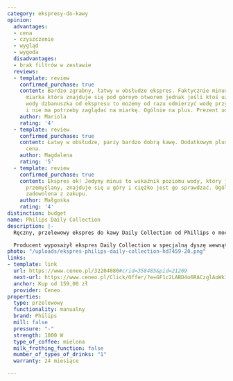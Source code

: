 ```yaml
---
category: ekspresy-do-kawy
opinion:
  advantages:
  - cena
  - czyszczenie
  - wygląd
  - wygoda
  disadvantages:
  - brak filtrów w zestawie
  reviews:
  - template: review
    confirmed_purchase: true
    content: Bardzo zgrabny, łatwy w obsłudze ekspres. Faktycznie minusem może być
      miarka która znajduje się pod górnym otworem jednak jeśli ktoś używa do nalewania
      wody dzbanuszka od ekspresu to możemy od razu odmierzyć wodę przy jego użyciu
      i nie ma potrzeby zaglądać na miarkę. Ogólnie na plus. Prezent udany
    author: Mariola
    rating: '4'
  - template: review
    confirmed_purchase: true
    content: Łatwy w obsłudze, parzy bardzo dobrą kawę. Dodatkowym plusem jest niska
      cena.
    author: Magdalena
    rating: '5'
  - template: review
    confirmed_purchase: true
    content: Ekspres ok! Jedyny minus to wskaźnik poziomu wody, który jest niezbyt
      przemyślany, znajduje się u góry i ciężko jest go sprawdzać. Ogólnie jestem
      zadowolona z zakupu.
    author: Małgośka
    rating: '4'
distinction: budget
name: Philips Daily Collection
description: |-
  Ręczny, przelewowy ekspres do kawy Daily Collection od Phillips o mocy 1000 W dzięki wbudowanemu timerowi pozwala rozkoszować się pyszną kawą zaraz po obudzeniu. Posiada funkcję automatycznego wyłączania, tłoczek Aroma twister, a także został wyposażony w technologię Drip Stop, umożliwiającą przerwanie cyklu parzenia kawy w dowolnym momencie.

  Producent wyposażył ekspres Daily Collection w specjalną dyszę wewnątrz dzbanka. Tłoczek równomiernie miesza kawę, spływającą podczas zaparzania, zapewniając jej pełnię smaku i optymalny aromat. Obudowa sprzętu została wykonana z połączenia dwóch tworzyw - metalu i plastiku, ze szklanym dzbankiem, dzięki czemu całość tworzy solidną, praktyczną i estetycznie wyglądającą konstrukcję. Dzbanek ekspresu można myć w zmywarce. Aby zaoszczędzić niepotrzebne zużycie energii, a także zapewnić bezpieczeństwo użytkownikowi, wbudowany system automatycznego wyłączania, dezaktywuje urządzenie po trzydziestu minutach od ostatniego zaparzenia kawy.
photo: "/uploads/ekspres-philips-daily-collection-hd7459-20.png"
links:
- template: link
  url: https://www.ceneo.pl/32204080#crid=358485&pid=21269
  next-url: https://www.ceneo.pl/Click/Offer/?e=GF1c2LABD4o6RACzglAoWk1DN5_YObun2TFO7C57OCQ2d9Ek5FDlyg6UQ27eyN6dTIAs_Z7VcFCD_ezsmgrhvRQBVPYw8SX3Zc5KePgoHCKji7PW8bUNjv-oRU8Kd1_gME5bzjy-7x0m8GnZlgx2Ei9vL8T-ZXNJ70cw04yZ1-usxPFBXLalq14U3Kmk9NCp5EFT4aJXDzwj5o7UgK7rVavfHr48rab6PTXdl0jGs2ybR49nsqBNeuIWMrYy5JhGSGw0J-kp0fTDsj4u-zU1syWnMUrzftKvmAdRl76zNPvH1F2bN9VQnRMSZkKtNvs2hYLaGBbbN73VgTcRcfo6T6VQTMJZBQ3difRZsZXEV_FmTRJ7W-f3WQaTktxOQLZbDbWQA933LnOpXCWxKJzdHbndXUQJq5QzEsnlzQLYB3u9nEzhWoDnpYHQPr028067DOz6XVsNmR8v_X5KzrMn0xtwMBL1a1-4&a=2&rc=notset
  anchor: Kup od 159,00 zł
  provider: Ceneo
properties:
  type: przelewowy
  functionality: manualny
  brand: Philips
  mill: false
  pressure: "-"
  strength: 1000 W
  type_of_coffee: mielona
  milk_frothing_function: false
  mumber_of_types_of_drinks: "1"
  warranty: 24 miesiące

---
```

